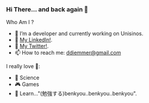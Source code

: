 ### Hi There... and back again 👋

Who Am I ? 
- 🔭 I’m a developer and currently working on Unisinos.
- 🔨 [My LinkedIn!](https://www.linkedin.com/in/diego-diemmer-77161094/).
- 🎵 [My Twitter!](https://twitter.com/DDiemmer). 
- 📫 How to reach me: ddiemmer@gmail.com

I really love 💓:
- 🧬 Science
- 🎮 Games
- 📖 Learn..."(勉強する)benkyou..benkyou..benkyou".
